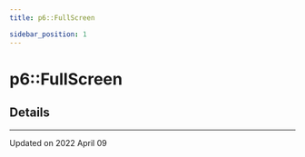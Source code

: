 ```yaml
---
title: p6::FullScreen

sidebar_position: 1
---
```


# p6::FullScreen





## Details
-------------------------------

Updated on 2022 April 09